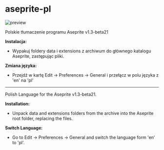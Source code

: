 # aseprite-pl
![preview](https://user-images.githubusercontent.com/99153895/192118983-91d3a066-fb5a-4429-8b0b-0d7c6245d985.png)


Polskie tłumaczenie programu Aseprite v1.3-beta21

**Instalacja:**
- Wypakuj foldery data i extensions z archiwum do głównego katalogu Aseprite, zastępując pliki.

**Zmiana języka:**
- Przejdź w kartę Edit -> Preferences -> General i przełącz w polu języka z 'en' na 'pl'

----

Polish Language for the Aseprite v1.3-beta21.

**Installation:**

- Unpack data and extensions folders from the archive into the Aseprite root folder, replacing the files.

**Switch Language:**
- Go to Edit -> Preferences -> General and switch the language form 'en' to 'pl'.
